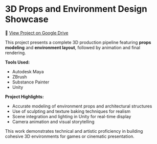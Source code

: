 # 3D Props and Environment Design Showcase

🔗 [View Project on Google Drive](https://drive.google.com/file/d/1TgmGS--UZhJ9RrQY3GFucbiIo_51-iKa/view?usp=sharing)

This project presents a complete 3D production pipeline featuring **props modeling** and **environment layout**, followed by animation and final rendering.

**Tools Used:**
- Autodesk Maya
- ZBrush
- Substance Painter
- Unity

**Project Highlights:**
- Accurate modeling of environment props and architectural structures
- Use of sculpting and texture baking techniques for realism
- Scene integration and lighting in Unity for real-time display
- Camera animation and visual storytelling

This work demonstrates technical and artistic proficiency in building cohesive 3D environments for games or cinematic presentation.
